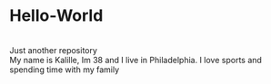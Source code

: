 # Hello-World
<br>
Just another repository
<br>
My name is Kalille, Im 38 and I live in Philadelphia. I love sports and spending time with my family
